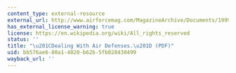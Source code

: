 ```yaml
---
content_type: external-resource
external_url: http://www.airforcemag.com/MagazineArchive/Documents/1999/November%201999/1199airdefense.pdf
has_external_license_warning: true
license: https://en.wikipedia.org/wiki/All_rights_reserved
status: ''
title: "\u201CDealing With Air Defenses.\u201D (PDF)"
uid: bb576ae6-80a1-4020-b62b-5fb028430499
wayback_url: ''
---
```

